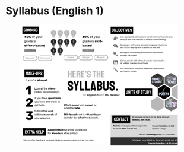 # Syllabus (English 1)

<div data-full-width="true">

<figure><img src="../.gitbook/assets/syllabus.png" alt=""><figcaption></figcaption></figure>

</div>
